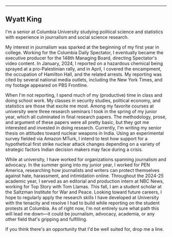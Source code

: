 
---
Wyatt King
---

I'm a senior at Columbia University studying political science and statistics with experience in journalism and social science research.

My interest in journalism was sparked at the beginning of my first year in college. Working for the Columbia Daily Spectator, I eventually became the executive producer for the 148th Managing Board, directing Spectator's video content. In January, 2024, I reported on a hazardous chemical being sprayed at a pro-Palestinian rally, and in April, I covered the encampment, the occupation of Hamilton Hall, and the related arrests. My reporting was cited by several national media outlets, including the New York Times, and my footage appeared on PBS Frontline.

When I'm not reporting, I spend much of my (productive) time in class and doing school work. My classes in security studies, political economy, and statistics are those that excite me most. Among my favorite courses at university were three research seminars I took in the spring of my junior year, which all culminated in final research papers. The methodology, prose, and argument of these papers were all pretty basic, but they got me interested and invested in doing research. Currently, I'm writing my senior thesis on attitudes toward nuclear weapons in India. Using an experimental survey fielded via Amazon MTurk, I intend to test how support for a hypothetical first strike nuclear attack changes depending on a variety of strategic factors Indian decision makers may face during a crisis.

While at university, I have worked for organizations spanning journalism and advocacy. In the summer going into my junior year, I worked for PEN America, researching how journalists and writers can protect themselves against hate, harassment, and intimidation online. Throughout the 2024-25 academic year, I served as an editorial and production intern at NBC News, working for Top Story with Tom Llamas. This fall, I am a student scholar at the Saltzman Institute for War and Peace. Looking toward future careers, I hope to regularly apply the research skills I have developed at University with the tenacity and resolve I had to build while reporting on the student protests at Columbia. As of right now, I'm not entirely sure what path this will lead me down—it could be journalism, advocacy, academia, or any other field that's gripping and fulfilling.

If you think there's an opportunity that I'd be well suited for, drop me a line.
